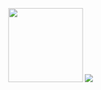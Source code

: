 <div class="border d-flex flex-justify-around flex-content-center">
  <img width="auto" height="150" src="https://github-readme-stats.vercel.app/api?username=leagueraini&count_private=true&show_icons=true&hide_title=true&hide_border=true">
  <img width="auto" height="auto" src="https://github-readme-stats.vercel.app/api/top-langs/?username=leagueraini&layout=compact&show_icons=true&hide_border=true&hide=C,CMake">
</div>
